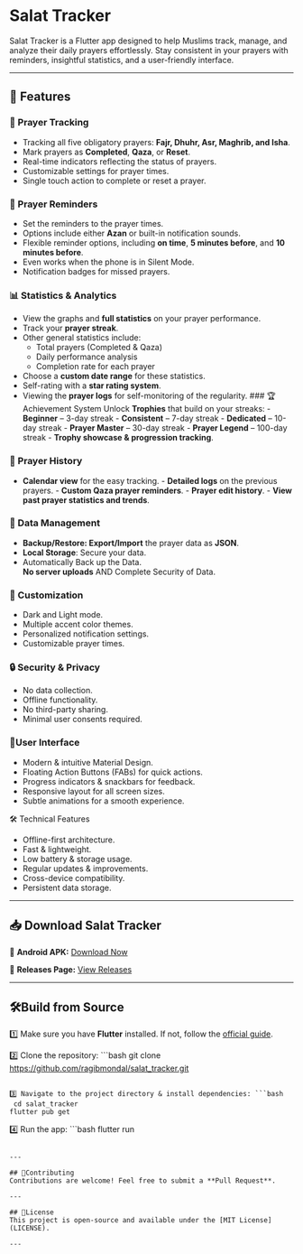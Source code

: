 # Salat Tracker

Salat Tracker is a Flutter app designed to help Muslims track, manage, and analyze their daily prayers effortlessly. Stay consistent in your prayers with reminders, insightful statistics, and a user-friendly interface.

---

## 🌟 Features

### 🕌 Prayer Tracking
- Tracking all five obligatory prayers: **Fajr, Dhuhr, Asr, Maghrib, and Isha**.
- Mark prayers as **Completed**, **Qaza**, or **Reset**.
- Real-time indicators reflecting the status of prayers.
- Customizable settings for prayer times.
- Single touch action to complete or reset a prayer.

### 🔔 Prayer Reminders
- Set the reminders to the prayer times.
- Options include either **Azan** or built-in notification sounds.
- Flexible reminder options, including **on time**, **5 minutes before**, and **10 minutes before**.
- Even works when the phone is in Silent Mode.
- Notification badges for missed prayers.

### 📊 Statistics & Analytics
- View the graphs and **full statistics** on your prayer performance.
- Track your **prayer streak**.
- Other general statistics include:
  - Total prayers (Completed & Qaza)
  - Daily performance analysis
  - Completion rate for each prayer
- Choose a **custom date range** for these statistics.
- Self-rating with a **star rating system**.
- Viewing the **prayer logs** for self-monitoring of the regularity. ### 🏆 Achievement System
Unlock **Trophies** that build on your streaks: - **Beginner** – 3-day streak - **Consistent** – 7-day streak - **Dedicated** – 10-day streak - **Prayer Master** – 30-day streak - **Prayer Legend** – 100-day streak - **Trophy showcase & progression tracking**.

### 📅 Prayer History
- **Calendar view** for the easy tracking. - **Detailed logs** on the previous prayers. - **Custom Qaza prayer reminders**. - **Prayer edit history**. - **View past prayer statistics and trends**.

### 📂 Data Management
- **Backup/Restore: Export/Import** the prayer data as **JSON**.
- **Local Storage**: Secure your data. 
- Automatically Back up the Data.  
**No server uploads** AND Complete Security of Data. 
### 🎨 Customization 
- Dark and Light mode. 
- Multiple accent color themes. 
- Personalized notification settings. 
- Customizable prayer times. 
 
### 🔒 Security & Privacy 
- No data collection. 
- Offline functionality. 
- No third-party sharing. 
- Minimal user consents required. 
 
### 📱User Interface 
- Modern & intuitive Material Design. 
- Floating Action Buttons (FABs) for quick actions. 
- Progress indicators & snackbars for feedback. 
- Responsive layout for all screen sizes. 
- Subtle animations for a smooth experience. 
 
🛠️ Technical Features 
- Offline-first architecture. 
- Fast & lightweight. 
- Low battery & storage usage. 
- Regular updates & improvements. 
- Cross-device compatibility. 
- Persistent data storage. 
 
--- 
 
## 📥 Download Salat Tracker 
 
📌 **Android APK:** [Download Now](https://github.com/ragibmondal/salat_tracker/raw/main/releases/salat_pro.apk) 
 
📌 **Releases Page:** [View Releases](https://github.com/ragibmondal/salat_tracker/releases) 
 
--- 
 
## 🛠️Build from Source 
 
1️⃣ Make sure you have **Flutter** installed. If not, follow the [official guide](https://flutter.dev/docs/get-started/install). 
 
2️⃣ Clone the repository: ```bash 
 git clone https://github.com/ragibmondal/salat_tracker.git 
``` 
 
3️⃣ Navigate to the project directory & install dependencies: ```bash 
 cd salat_tracker 
flutter pub get
 ``` 
 
4️⃣ Run the app: ```bash 
 flutter run 
``` 
 
--- 
 
## 🤝Contributing 
Contributions are welcome! Feel free to submit a **Pull Request**. 
 
--- 
 
## 📜License 
This project is open-source and available under the [MIT License](LICENSE). 
 
---
